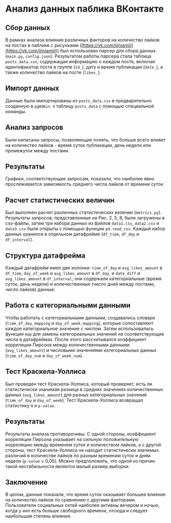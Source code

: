 **Анализ данных паблика ВКонтакте**
===============================================================================

**Сбор данных**
---------------

В рамках анализа влияния различных факторов на количество лайков на постах в паблике с рисунками ([https://vk.com/iiiniamiii](https://vk.com/iiiniamiii)) был использован парсер для сбора данных (`main.py`, `config.json`). Результатом работы парсера стала таблица `posts_data.csv`, содержащая информацию о каждом посте, включая идентификатор поста в группе (`id_`), дату и время публикации (`date_`), а также количество лайков на посте (`likes_`).

**Импорт данных**
-------------------------------

Данные были импортированы из `posts_data.csv` в предварительно созданную в `pgAdmin 4` таблицу `posts_data` с помощью специальной команды.

**Анализ запросов**
-----------------

Были написаны запросы, позволяющие понять, что больше всего влияет на количество лайков - время суток публикации, день недели или промежуток между постами.

**Результаты**
----------

Графики, соответствующие запросам, показали, что наиболее явно прослеживается зависимость среднего числа лайков от времени суток.

**Расчет статистических величин**
-------------------------

Был выполнен расчет различных статистических величин (`metrics.py`). Результаты запросов, представленные на Рис. 2, 5, 8, были загружены в csv-файлы, затем три набора данных из файлов `data1.csv`, `data2.csv` и `data3.csv` были открыты с помощью функции `pd.read_csv`. Каждый набор данных хранился в отдельном датафрейме (`df_time`, `df_day` и `df_interval`).

**Структура датафрейма**
---------------------

Каждый датафрейм имел две колонки: `time_of_day` и `avg_likes_amount` в `df_time`, `day_of_week` и `avg_likes_amount` в `df_day`, и `date_diff` и `avg_likes_amount` в `df_interval`; они содержали категориальные (время суток, день недели) и количественные (число дней между постами, число лайков) данные.

**Работа с категориальными данными**
-------------------------------

Чтобы работать с категориальными данными, создавались словари (`time_of_day_mapping` и `day_of_week_mapping`), которые сопоставляют каждое категориальное значение с числом. Затем использовалась функция `map` для замены категориальных значений на соответствующие числа в датафреймах. После этого рассчитывался коэффициент корреляции Пирсона между количественными данными (`avg_likes_amount`) и числовыми значениями категориальных данных (`time_of_day_num` и `day_of_week_num`).

**Тест Краскела-Уоллиса**
---------------------

Был проведен тест Краскела-Уоллиса, который проверяет, есть ли статистически значимая разница в средних значениях количественных данных (`avg_likes_amount`) для разных категориальных значений (`time_of_day` и `day_of_week`). Тест Краскела-Уоллиса возвращал статистику `H` и `p-value`.

**Результаты**
-------------------------

Результаты анализа противоречивы. С одной стороны, коэффициент корреляции Пирсона указывает на сильную положительную корреляцию между временем суток и количеством лайков, а с другой стороны, тест Краскела-Уоллиса не находит статистически значимых различий в количестве лайков по разным временам суток и дням недели (`p-value` > 0,05). Можно предположить, что одной из причин такой нестабильности является малый размер выборки.

**Заключение**
----------

В целом, данные показали, что время суток оказывает большее влияние на количество лайков по сравнению с другими факторами. Пользователи социальных сетей наиболее активны вечером и ночью, когда у них есть больше свободного времени, отсюда и следует наибольшая степень влияния.
